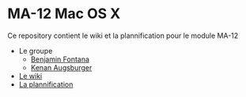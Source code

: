 # MA-12 Mac OS X

Ce repository contient le wiki et la plannification pour le module MA-12

* Le groupe
  * [Benjamin Fontana](https://github.com/R0kkxSynetique)
  * [Kenan Augsburger](https://github.com/Mondotosz)
* [Le wiki](https://github.com/Mondotosz/MA-12/wiki) 
* [La plannification](https://github.com/Mondotosz/MA-12/projects) 